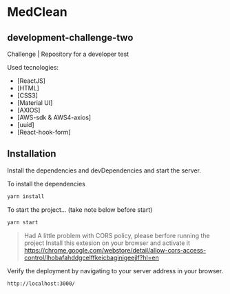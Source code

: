 # MedClean
## development-challenge-two


Challenge | Repository for a developer test

Used tecnologies: 

- [ReactJS] 
- [HTML]
- [CSS3]
- [Material UI] 
- [AXIOS]
- [AWS-sdk & AWS4-axios] 
- [uuid]
- [React-hook-form]

## Installation

Install the dependencies and devDependencies and start the server.

To install the dependencies

```sh
yarn install
```

To start the project... (take note below before start)

```sh
yarn start
```


> Had A little problem with CORS policy, please berfore running the project
>Install this extesion on your browser and activate it
>https://chrome.google.com/webstore/detail/allow-cors-access-control/lhobafahddgcelffkeicbaginigeejlf?hl=en


Verify the deployment by navigating to your server address in
your browser.

```sh
http://localhost:3000/
```



[//]: # (These are reference links used in the body of this note and get stripped out when the markdown processor does its job. There is no need to format nicely because it shouldn't be seen. Thanks SO - http://stackoverflow.com/questions/4823468/store-comments-in-markdown-syntax)

   [dill]: <https://github.com/joemccann/dillinger>
   [git-repo-url]: <https://github.com/joemccann/dillinger.git>
   [john gruber]: <http://daringfireball.net>
   [df1]: <http://daringfireball.net/projects/markdown/>
   [markdown-it]: <https://github.com/markdown-it/markdown-it>
   [Ace Editor]: <http://ace.ajax.org>
   [node.js]: <http://nodejs.org>
   [Twitter Bootstrap]: <http://twitter.github.com/bootstrap/>
   [jQuery]: <http://jquery.com>
   [@tjholowaychuk]: <http://twitter.com/tjholowaychuk>
   [express]: <http://expressjs.com>
   [AngularJS]: <http://angularjs.org>
   [Gulp]: <http://gulpjs.com>

   [PlDb]: <https://github.com/joemccann/dillinger/tree/master/plugins/dropbox/README.md>
   [PlGh]: <https://github.com/joemccann/dillinger/tree/master/plugins/github/README.md>
   [PlGd]: <https://github.com/joemccann/dillinger/tree/master/plugins/googledrive/README.md>
   [PlOd]: <https://github.com/joemccann/dillinger/tree/master/plugins/onedrive/README.md>
   [PlMe]: <https://github.com/joemccann/dillinger/tree/master/plugins/medium/README.md>
   [PlGa]: <https://github.com/RahulHP/dillinger/blob/master/plugins/googleanalytics/README.md>
